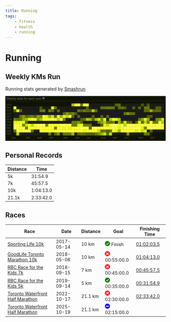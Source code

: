 ```yaml
---
title: Running
tags:
    - fitness
    - health
    - running
---
```


# Running

## Weekly KMs Run

Running stats generated by [Smashrun](https://smashrun.com/richard.gibert/)

![Running KMs](/assets/img/running-kms.png)

## Personal Records

| Distance | Time |
|----------|------|
| 5k | 31:54.9 |
| 7k | 45:57.5 |
| 10k | 1:04:13.0 |
| 21.1k | 2:33:42.0 |

## Races

| Race | Date | Distance | Goal | Finishing Time |
|------|------|----------|------|----------------|
| [Sporting Life 10k](http://www.sportinglife10k.ca/) | 2017-05-14 | 10 km | ![Succeeded](/assets/img/green-check.png) Finish | [01:02:03.5](https://www.sportstats.ca/display-results.xhtml?raceid=43449&bib=15274) |
| [GoodLife Toronto Marathon 10k](http://www.torontomarathon.com/races/10k-run/) | 2018-05-06 | 10 km | ![Failed](/assets/img/red-cross.png) 00:55:00.0 | [01:04:13.0](https://www.sportstats.ca/display-results.xhtml?raceid=93240&bib=10225) |
| [RBC Race for the Kids 7k](http://www.rbcraceforthekids.ca/) | 2018-09-15 | 7 km | ![Failed](/assets/img/red-cross.png) 00:45:00.0 | [00:45:57.5](https://www.sportstats.ca/display-results.xhtml?raceid=94305&bib=731) |
| [RBC Race for the Kids 5k](http://www.rbcraceforthekids.ca/) | 2019-09-14 | 5 km | ![Succeeded](/assets/img/green-check.png) 00:35:00.0 | [00:31:54.9](https://www.sportstats.ca/display-results.xhtml?raceid=101622&bib=191) |
| [Toronto Waterfront Half Marathon](http://www.torontowaterfrontmarathon.com/event-info/half-marathon/) | 2022-10-17 | 21.1 km | ![Failed](/assets/img/red-cross.png) 02:30:00.0 | [02:33:42.0](https://www.sportstats.ca/display-results.xhtml?raceid=114381&bib=8749)|
| [Toronto Waterfront Half Marathon](http://www.torontowaterfrontmarathon.com/event-info/half-marathon/) | 2025-10-19 | 21.1 km | ![TBD](/assets/img/blue-dash.png) 02:15:00.0 | |
